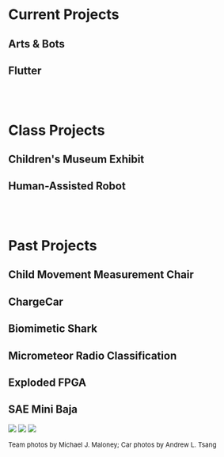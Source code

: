 # [](#header-1)Current Projects

## [](#header-2)Arts & Bots

## [](#header-2)Flutter
 
<br><br>

# [](#header-1)Class Projects

## [](#header-2)Children's Museum Exhibit

## [](#header-2)Human-Assisted Robot

<br><br>

# [](#header-1)Past Projects

## [](#header-2)Child Movement Measurement Chair

## [](#header-2)ChargeCar

## [](#header-2)Biomimetic Shark

## [](#header-2)Micrometeor Radio Classification

## [](#header-2)Exploded FPGA

## [](#header-2)SAE Mini Baja
![](jenncross.github.io/images/229228_503834531546_214500094_30461786_423676_n.jpg)
![](jenncross.github.io/images/2105778532_a82879b88e_o.jpg)
![](jenncross.github.io/images/2902761092_5d31969545_o.jpg)
<p style="font-size:small">Team photos by Michael J. Maloney; Car photos by Andrew L. Tsang</p>

